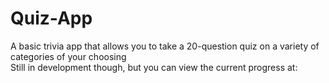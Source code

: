 # Quiz-App

A basic trivia app that allows you to take a 20-question quiz on a variety of categories of your choosing  
Still in development though, but you can view the current progress at: 
